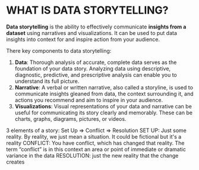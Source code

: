 # WHAT IS DATA STORYTELLING?
**Data storytelling** is the ability to effectively communicate **insights from a dataset** using narratives and visualizations. It can be used to put data insights into context for and inspire action from your audience.

There key components to data storytelling:
1. **Data**: Thorough analysis of accurate, complete data serves as the foundation of your data story. Analyzing data using descriptive, diagnostic, predictive, and prescriptive analysis can enable you to understand its full picture.
2. **Narrative**: A verbal or written narrative, also called a storyline, is used to communicate insights gleaned from data, the context surrounding it, and actions you recommend and aim to inspire in your audience.
3. **Visualizations**: Visual representations of your data and narrative can be useful for communicating its story clearly and memorably. These can be charts, graphs, diagrams, pictures, or videos.


3 elements of a story: Set Up => Conflict => Resolution
SET UP: Just some reality. By reality, we just mean a situation. It could be fictional but it's a reality
CONFLICT: You have conflict, which has changed that reality. The term “conflict” is in this context an area or point of immediate or dramatic variance in the data
RESOLUTION: just the new reality that the change creates
